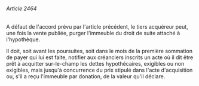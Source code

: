 ###### Article 2464

A défaut de l'accord prévu par l'article précédent, le tiers acquéreur peut, une fois la vente publiée, purger l'immeuble du droit de suite attaché à l'hypothèque.

Il doit, soit avant les poursuites, soit dans le mois de la première sommation de payer qui lui est faite, notifier aux créanciers inscrits un acte où il dit être prêt à acquitter sur-le-champ les dettes hypothécaires, exigibles ou non exigibles, mais jusqu'à concurrence du prix stipulé dans l'acte d'acquisition ou, s'il a reçu l'immeuble par donation, de la valeur qu'il déclare.

